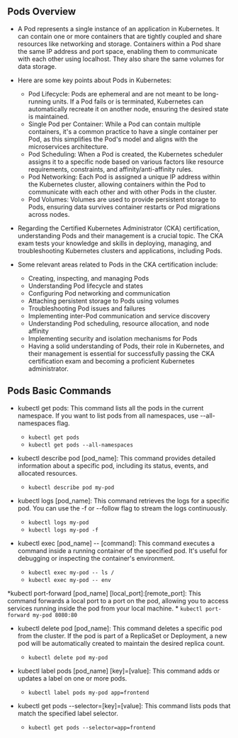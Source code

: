 ## Pods Overview

* A Pod represents a single instance of an application in Kubernetes. It can contain one or more containers that are tightly coupled and share resources like networking and storage. Containers within a Pod share the same IP address and port space, enabling them to communicate with each other using localhost. They also share the same volumes for data storage.

* Here are some key points about Pods in Kubernetes:

    * Pod Lifecycle: Pods are ephemeral and are not meant to be long-running units. If a Pod fails or is terminated, Kubernetes can automatically recreate it on another node, ensuring the desired state is maintained.
    * Single Pod per Container: While a Pod can contain multiple containers, it's a common practice to have a single container per Pod, as this simplifies the Pod's model and aligns with the microservices architecture.
    * Pod Scheduling: When a Pod is created, the Kubernetes scheduler assigns it to a specific node based on various factors like resource requirements, constraints, and affinity/anti-affinity rules.
    * Pod Networking: Each Pod is assigned a unique IP address within the Kubernetes cluster, allowing containers within the Pod to communicate with each other and with other Pods in the cluster.
    * Pod Volumes: Volumes are used to provide persistent storage to Pods, ensuring data survives container restarts or Pod migrations across nodes.

* Regarding the Certified Kubernetes Administrator (CKA) certification, understanding Pods and their management is a crucial topic. The CKA exam tests your knowledge and skills in deploying, managing, and troubleshooting Kubernetes clusters and applications, including Pods.

* Some relevant areas related to Pods in the CKA certification include:

    * Creating, inspecting, and managing Pods
    * Understanding Pod lifecycle and states
    * Configuring Pod networking and communication
    * Attaching persistent storage to Pods using volumes
    * Troubleshooting Pod issues and failures
    * Implementing inter-Pod communication and service discovery
    * Understanding Pod scheduling, resource allocation, and node affinity
    * Implementing security and isolation mechanisms for Pods
    * Having a solid understanding of Pods, their role in Kubernetes, and their management is essential for successfully passing the CKA certification exam and becoming a proficient Kubernetes administrator.

## Pods Basic Commands

* kubectl get pods: This command lists all the pods in the current namespace. If you want to list pods from all namespaces, use --all-namespaces flag.
    * `kubectl get pods`
    * `kubectl get pods --all-namespaces`

* kubectl describe pod [pod_name]: This command provides detailed information about a specific pod, including its status, events, and allocated resources.
    * `kubectl describe pod my-pod`

* kubectl logs [pod_name]: This command retrieves the logs for a specific pod. You can use the -f or --follow flag to stream the logs continuously.
    * `kubectl logs my-pod`
    * `kubectl logs my-pod -f`

* kubectl exec [pod_name] -- [command]: This command executes a command inside a running container of the specified pod. It's useful for debugging or inspecting the container's environment.
    * `kubectl exec my-pod -- ls /`
    * `kubectl exec my-pod -- env`

*kubectl port-forward [pod_name] [local_port]:[remote_port]: This command forwards a local port to a port on the pod, allowing you to access services running inside the pod from your local machine.
    * `kubectl port-forward my-pod 8080:80`

* kubectl delete pod [pod_name]: This command deletes a specific pod from the cluster. If the pod is part of a ReplicaSet or Deployment, a new pod will be automatically created to maintain the desired replica count.
    * `kubectl delete pod my-pod`

* kubectl label pods [pod_name] [key]=[value]: This command adds or updates a label on one or more pods.
    * `kubectl label pods my-pod app=frontend`

* kubectl get pods --selector=[key]=[value]: This command lists pods that match the specified label selector.
    * `kubectl get pods --selector=app=frontend`
